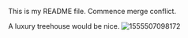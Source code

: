 This is my README file.
Commence merge conflict.

A luxury treehouse would be nice.
![1555507098172](https://user-images.githubusercontent.com/38799039/102001956-ae929d00-3cc5-11eb-823c-2c2b934d3d5e.jpeg)
